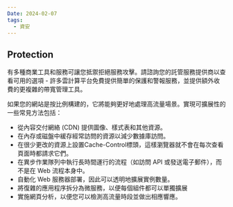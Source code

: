 ```yaml
---
Date: 2024-02-07
tags:
  - 資安
---
```

## Protection

有多種商業工具和服務可讓您抵禦拒絕服務攻擊。請諮詢您的託管服務提供商以查看可用的選項 - 許多雲計算平台免費提供簡單的保護和警報服務，並提供額外收費的更複雜的帶寬管理工具。

如果您的網站是按比例構建的，它將能夠更好地處理高流量場景。實現可擴展性的一些常見方法包括：

- 從內容交付網絡 (CDN) 提供圖像、樣式表和其他資源。
- 在內存或磁盤中緩存經常訪問的資源以減少數據庫訪問。
- 在很少更改的資源上設置Cache-Control標頭，這樣瀏覽器就不會在每次查看頁面時都請求它們。
- 在異步作業隊列中執行長時間運行的流程（如訪問 API 或發送電子郵件），而不是在 Web 流程本身中。
- 自動化 Web 服務器部署，因此可以透明地擴展實例數量。
- 將復雜的應用程序拆分為微服務，以便每個組件都可以單獨擴展
- 實施網頁分析，以便您可以檢測高流量時段並做出相應響應。